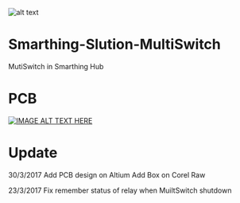 ![alt text](http://i.imgur.com/MwVXaaY.png "Logo Dekiconnect")

# Smarthing-Slution-MultiSwitch
MutiSwitch in Smarthing Hub
# PCB
[![IMAGE ALT TEXT HERE](http://img.youtube.com/vi/hN25gvGtCn4/0.jpg)](http://www.youtube.com/watch?v=hN25gvGtCn4)
# Update
30/3/2017
Add PCB design on Altium 
Add Box on Corel Raw

23/3/2017
Fix remember status of relay when MuiltSwitch shutdown
